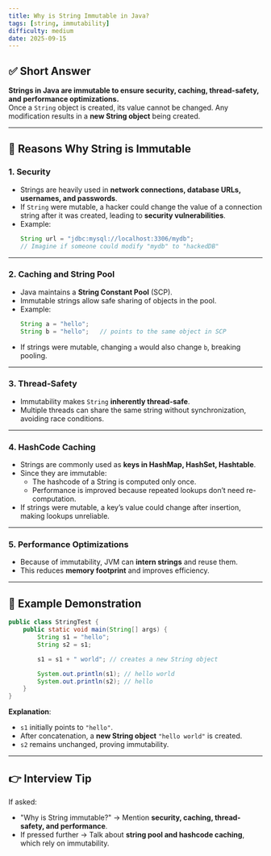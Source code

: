 ```yaml
---
title: Why is String Immutable in Java?
tags: [string, immutability]
difficulty: medium
date: 2025-09-15
---
```


## ✅ Short Answer
**Strings in Java are immutable to ensure security, caching, thread-safety, and performance optimizations.**  
Once a `String` object is created, its value cannot be changed. Any modification results in a **new String object** being created.

---

## 🔎 Reasons Why String is Immutable

### 1. **Security**
- Strings are heavily used in **network connections, database URLs, usernames, and passwords**.
- If `String` were mutable, a hacker could change the value of a connection string after it was created, leading to **security vulnerabilities**.
- Example:
  ```java
  String url = "jdbc:mysql://localhost:3306/mydb";
  // Imagine if someone could modify "mydb" to "hackedDB"
  ```

---

### 2. **Caching and String Pool**
- Java maintains a **String Constant Pool** (SCP).
- Immutable strings allow safe sharing of objects in the pool.
- Example:
  ```java
  String a = "hello";
  String b = "hello";   // points to the same object in SCP
  ```
- If strings were mutable, changing `a` would also change `b`, breaking pooling.

---

### 3. **Thread-Safety**
- Immutability makes `String` **inherently thread-safe**.
- Multiple threads can share the same string without synchronization, avoiding race conditions.

---

### 4. **HashCode Caching**
- Strings are commonly used as **keys in HashMap, HashSet, Hashtable**.
- Since they are immutable:
  - The hashcode of a String is computed only once.
  - Performance is improved because repeated lookups don’t need re-computation.
- If strings were mutable, a key’s value could change after insertion, making lookups unreliable.

---

### 5. **Performance Optimizations**
- Because of immutability, JVM can **intern strings** and reuse them.
- This reduces **memory footprint** and improves efficiency.

---

## 📌 Example Demonstration

```java
public class StringTest {
    public static void main(String[] args) {
        String s1 = "hello";
        String s2 = s1;

        s1 = s1 + " world"; // creates a new String object

        System.out.println(s1); // hello world
        System.out.println(s2); // hello
    }
}
```

**Explanation**:  
- `s1` initially points to `"hello"`.  
- After concatenation, a **new String object** `"hello world"` is created.  
- `s2` remains unchanged, proving immutability.

---

## 👉 Interview Tip
If asked:  
- "Why is String immutable?" → Mention **security, caching, thread-safety, and performance**.  
- If pressed further → Talk about **string pool and hashcode caching**, which rely on immutability.  

